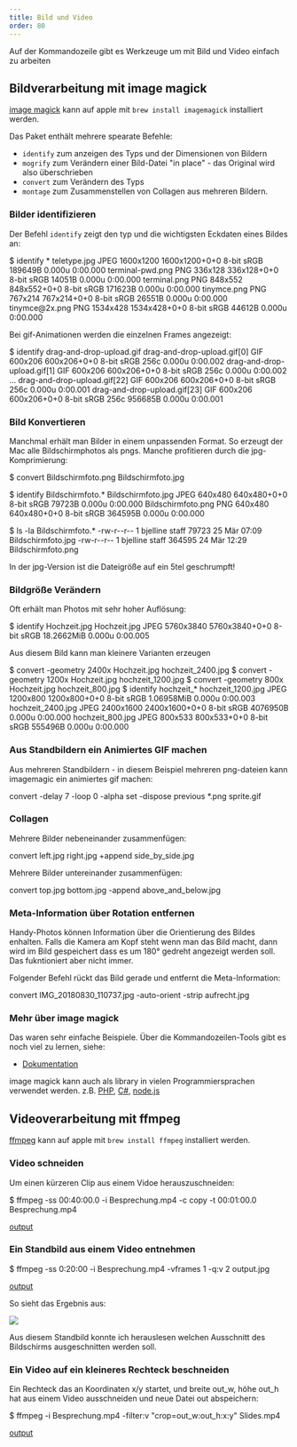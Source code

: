 ```yaml
---
title: Bild und Video
order: 80
---
```


Auf der Kommandozeile gibt es Werkzeuge um mit
Bild und Video einfach zu arbeiten

## Bildverarbeitung mit image magick

[image magick](https://imagemagick.org/index.php) kann auf apple mit `brew install imagemagick` installiert werden.

Das Paket enthält mehrere spearate Befehle:

- `identify` zum anzeigen des Typs und der Dimensionen von Bildern
- `mogrify` zum Verändern einer Bild-Datei "in place" - das Original wird also überschrieben
- `convert` zum Verändern des Typs
- `montage` zum Zusammenstellen von Collagen aus mehreren Bildern.

### Bilder identifizieren

Der Befehl `identify` zeigt den typ und die wichtigsten Eckdaten eines Bildes an:

<shell>
$ identify *
teletype.jpg JPEG 1600x1200 1600x1200+0+0 8-bit sRGB 189649B 0.000u 0:00.000
terminal-pwd.png PNG 336x128 336x128+0+0 8-bit sRGB 14051B 0.000u 0:00.000
terminal.png PNG 848x552 848x552+0+0 8-bit sRGB 171623B 0.000u 0:00.000
tinymce.png PNG 767x214 767x214+0+0 8-bit sRGB 26551B 0.000u 0:00.000
tinymce@2x.png PNG 1534x428 1534x428+0+0 8-bit sRGB 44612B 0.000u 0:00.000
</shell>

Bei gif-Animationen werden die einzelnen Frames angezeigt:

<shell>
$ identify drag-and-drop-upload.gif
drag-and-drop-upload.gif[0] GIF 600x206 600x206+0+0 8-bit sRGB 256c 0.000u 0:00.002
drag-and-drop-upload.gif[1] GIF 600x206 600x206+0+0 8-bit sRGB 256c 0.000u 0:00.002
...
drag-and-drop-upload.gif[22] GIF 600x206 600x206+0+0 8-bit sRGB 256c 0.000u 0:00.001
drag-and-drop-upload.gif[23] GIF 600x206 600x206+0+0 8-bit sRGB 256c 956685B 0.000u 0:00.001
</shell>

### Bild Konvertieren

Manchmal erhält man Bilder in einem unpassenden Format.
So erzeugt der Mac alle Bildschirmphotos als pngs.
Manche profitieren durch die jpg-Komprimierung:

<shell>
$ convert Bildschirmfoto.png Bildschirmfoto.jpg

$ identify Bildschirmfoto.*
Bildschirmfoto.jpg JPEG 640x480 640x480+0+0 8-bit sRGB 79723B 0.000u 0:00.000
Bildschirmfoto.png PNG 640x480 640x480+0+0 8-bit sRGB 364595B 0.000u 0:00.000

$ ls -la Bildschirmfoto.*
-rw-r--r-- 1 bjelline staff 79723 25 Mär 07:09 Bildschirmfoto.jpg
-rw-r--r-- 1 bjelline staff 364595 24 Mär 12:29 Bildschirmfoto.png
</shell>

In der jpg-Version ist die Dateigröße auf ein 5tel geschrumpft!

### Bildgröße Verändern

Oft erhält man Photos mit sehr hoher Auflösung:

<shell>
$ identify Hochzeit.jpg
Hochzeit.jpg JPEG 5760x3840 5760x3840+0+0 8-bit sRGB 18.2662MiB 0.000u 0:00.005
</shell>

Aus diesem Bild kann man kleinere Varianten erzeugen

<shell>
$ convert -geometry 2400x Hochzeit.jpg hochzeit_2400.jpg
$ convert -geometry 1200x Hochzeit.jpg hochzeit_1200.jpg
$ convert -geometry 800x Hochzeit.jpg hochzeit_800.jpg
$ identify hochzeit_*
hochzeit_1200.jpg JPEG 1200x800 1200x800+0+0 8-bit sRGB 1.06958MiB 0.000u 0:00.003
hochzeit_2400.jpg JPEG 2400x1600 2400x1600+0+0 8-bit sRGB 4076950B 0.000u 0:00.000
hochzeit_800.jpg JPEG 800x533 800x533+0+0 8-bit sRGB 555496B 0.000u 0:00.000
</shell>


### Aus Standbildern ein Animiertes GIF machen

Aus mehreren Standbildern - in diesem Beispiel mehreren png-dateien
kann imagemagic ein animiertes gif machen:

<shell>
convert -delay 7 -loop 0 -alpha set -dispose previous *.png sprite.gif
</shell>

### Collagen

Mehrere Bilder nebeneinander zusammenfügen:

<shell>
convert left.jpg right.jpg +append side_by_side.jpg
</shell>

Mehrere Bilder untereinander zusammenfügen:

<shell>
convert top.jpg bottom.jpg -append above_and_below.jpg
</shell>

### Meta-Information über Rotation entfernen

Handy-Photos können Information über die Orientierung
des Bildes enhalten.  Falls die Kamera am Kopf steht wenn
man das Bild macht, dann wird im Bild gespeichert dass es um 180° 
gedreht angezeigt werden soll.  Das fukntioniert aber nicht immer.

Folgender Befehl rückt das Bild gerade und entfernt die Meta-Information:

<shell>
convert IMG_20180830_110737.jpg -auto-orient -strip aufrecht.jpg
</shell>

### Mehr über image magick

Das waren sehr einfache Beispiele.
Über die Kommandozeilen-Tools gibt es noch viel zu lernen, siehe:

* [Dokumentation](https://imagemagick.org/script/command-line-processing.php)

image magick kann auch als library in vielen Programmiersprachen
verwendet werden. z.B. [PHP](https://www.php.net/manual/de/book.imagick.php), [C#](https://github.com/dlemstra/Magick.NET), [node.js](https://www.npmjs.com/package/imagemagick-native)

## Videoverarbeitung mit ffmpeg

[ffmpeg](https://www.ffmpeg.org/) kann auf apple mit `brew install ffmpeg` installiert werden.

### Video schneiden

Um einen kürzeren Clip aus einem Vidoe herauszuschneiden:

<shell>
$ ffmpeg -ss 00:40:00.0 -i  Besprechung.mp4 -c copy -t 00:01:00.0 Besprechung.mp4
</shell>

[output](/images/kommandozeile/ffout3.txt)


### Ein Standbild aus einem Video entnehmen

<shell>
$ ffmpeg -ss 0:20:00  -i  Besprechung.mp4 -vframes 1 -q:v 2 output.jpg
</shell>

[output](/images/kommandozeile/ffout2.txt)

So sieht das Ergebnis aus:

![](/images/kommandozeile/output.jpg)

Aus diesem Standbild konnte ich herauslesen
welchen Ausschnitt des Bildschirms ausgeschnitten werden soll.

### Ein Video auf ein kleineres Rechteck beschneiden

Ein Rechteck das an Koordinaten x/y startet, und breite out_w, höhe out_h hat
aus einem Video ausschneiden und neue Datei out abspeichern:


<shell>
$ ffmpeg -i Besprechung.mp4 -filter:v "crop=out_w:out_h:x:y" Slides.mp4
</shell>

[output](/images/kommandozeile/ffout1.txt)



